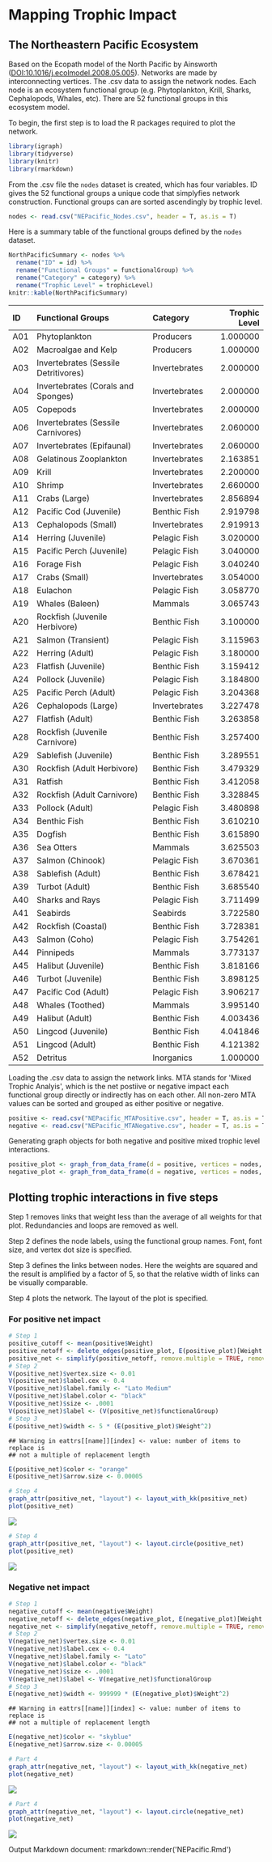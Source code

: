 
Mapping Trophic Impact
======================

The Northeastern Pacific Ecosystem
----------------------------------

Based on the Ecopath model of the North Pacific by Ainsworth (<DOI:10.1016/j.ecolmodel.2008.05.005>). Networks are made by interconnecting vertices. The .csv data to assign the network nodes. Each node is an ecosystem functional group (e.g. Phytoplankton, Krill, Sharks, Cephalopods, Whales, etc). There are 52 functional groups in this ecosystem model.

To begin, the first step is to load the R packages required to plot the network.

``` r
library(igraph)
library(tidyverse)
library(knitr)
library(rmarkdown)
```

From the .csv file the `nodes` dataset is created, which has four variables. ID gives the 52 functional groups a unique code that simplyfies network construction. Functional groups can are sorted ascendingly by trophic level.

``` r
nodes <- read.csv("NEPacific_Nodes.csv", header = T, as.is = T)
```

Here is a summary table of the functional groups defined by the `nodes` dataset.

``` r
NorthPacificSummary <- nodes %>%
  rename("ID" = id) %>%
  rename("Functional Groups" = functionalGroup) %>%
  rename("Category" = category) %>%
  rename("Trophic Level" = trophicLevel)
knitr::kable(NorthPacificSummary)
```

| ID  | Functional Groups                    | Category      |  Trophic Level|
|:----|:-------------------------------------|:--------------|--------------:|
| A01 | Phytoplankton                        | Producers     |       1.000000|
| A02 | Macroalgae and Kelp                  | Producers     |       1.000000|
| A03 | Invertebrates (Sessile Detritivores) | Invertebrates |       2.000000|
| A04 | Invertebrates (Corals and Sponges)   | Invertebrates |       2.000000|
| A05 | Copepods                             | Invertebrates |       2.000000|
| A06 | Invertebrates (Sessile Carnivores)   | Invertebrates |       2.060000|
| A07 | Invertebrates (Epifaunal)            | Invertebrates |       2.060000|
| A08 | Gelatinous Zooplankton               | Invertebrates |       2.163851|
| A09 | Krill                                | Invertebrates |       2.200000|
| A10 | Shrimp                               | Invertebrates |       2.660000|
| A11 | Crabs (Large)                        | Invertebrates |       2.856894|
| A12 | Pacific Cod (Juvenile)               | Benthic Fish  |       2.919798|
| A13 | Cephalopods (Small)                  | Invertebrates |       2.919913|
| A14 | Herring (Juvenile)                   | Pelagic Fish  |       3.020000|
| A15 | Pacific Perch (Juvenile)             | Pelagic Fish  |       3.040000|
| A16 | Forage Fish                          | Pelagic Fish  |       3.040240|
| A17 | Crabs (Small)                        | Invertebrates |       3.054000|
| A18 | Eulachon                             | Pelagic Fish  |       3.058770|
| A19 | Whales (Baleen)                      | Mammals       |       3.065743|
| A20 | Rockfish (Juvenile Herbivore)        | Benthic Fish  |       3.100000|
| A21 | Salmon (Transient)                   | Pelagic Fish  |       3.115963|
| A22 | Herring (Adult)                      | Pelagic Fish  |       3.180000|
| A23 | Flatfish (Juvenile)                  | Benthic Fish  |       3.159412|
| A24 | Pollock (Juvenile)                   | Pelagic Fish  |       3.184800|
| A25 | Pacific Perch (Adult)                | Pelagic Fish  |       3.204368|
| A26 | Cephalopods (Large)                  | Invertebrates |       3.227478|
| A27 | Flatfish (Adult)                     | Benthic Fish  |       3.263858|
| A28 | Rockfish (Juvenile Carnivore)        | Benthic Fish  |       3.257400|
| A29 | Sablefish (Juvenile)                 | Benthic Fish  |       3.289551|
| A30 | Rockfish (Adult Herbivore)           | Benthic Fish  |       3.479329|
| A31 | Ratfish                              | Benthic Fish  |       3.412058|
| A32 | Rockfish (Adult Carnivore)           | Benthic Fish  |       3.328845|
| A33 | Pollock (Adult)                      | Pelagic Fish  |       3.480898|
| A34 | Benthic Fish                         | Benthic Fish  |       3.610210|
| A35 | Dogfish                              | Benthic Fish  |       3.615890|
| A36 | Sea Otters                           | Mammals       |       3.625503|
| A37 | Salmon (Chinook)                     | Pelagic Fish  |       3.670361|
| A38 | Sablefish (Adult)                    | Benthic Fish  |       3.678421|
| A39 | Turbot (Adult)                       | Benthic Fish  |       3.685540|
| A40 | Sharks and Rays                      | Pelagic Fish  |       3.711499|
| A41 | Seabirds                             | Seabirds      |       3.722580|
| A42 | Rockfish (Coastal)                   | Benthic Fish  |       3.728381|
| A43 | Salmon (Coho)                        | Pelagic Fish  |       3.754261|
| A44 | Pinnipeds                            | Mammals       |       3.773137|
| A45 | Halibut (Juvenile)                   | Benthic Fish  |       3.818166|
| A46 | Turbot (Juvenile)                    | Benthic Fish  |       3.898125|
| A47 | Pacific Cod (Adult)                  | Pelagic Fish  |       3.906217|
| A48 | Whales (Toothed)                     | Mammals       |       3.995140|
| A49 | Halibut (Adult)                      | Benthic Fish  |       4.003436|
| A50 | Lingcod (Juvenile)                   | Benthic Fish  |       4.041846|
| A51 | Lingcod (Adult)                      | Benthic Fish  |       4.121382|
| A52 | Detritus                             | Inorganics    |       1.000000|

Loading the .csv data to assign the network links. MTA stands for 'Mixed Trophic Analyis', which is the net postiive or negative impact each functional group directly or indirectly has on each other. All non-zero MTA values can be sorted and grouped as either positive or negative.

``` r
positive <- read.csv("NEPacific_MTAPositive.csv", header = T, as.is = T)
negative <- read.csv("NEPacific_MTANegative.csv", header = T, as.is = T)
```

Generating graph objects for both negative and positive mixed trophic level interactions.

``` r
positive_plot <- graph_from_data_frame(d = positive, vertices = nodes, directed = T)
negative_plot <- graph_from_data_frame(d = negative, vertices = nodes, directed = T)
```

Plotting trophic interactions in five steps
-------------------------------------------

Step 1 removes links that weight less than the average of all weights for that plot. Redundancies and loops are removed as well.

Step 2 defines the node labels, using the functional group names. Font, font size, and vertex dot size is specified.

Step 3 defines the links between nodes. Here the weights are squared and the result is amplified by a factor of 5, so that the relative width of links can be visually comparable.

Step 4 plots the network. The layout of the plot is specified.

### For positive net impact

``` r
# Step 1
positive_cutoff <- mean(positive$Weight)
positive_netoff <- delete_edges(positive_plot, E(positive_plot)[Weight < positive_cutoff])
positive_net <- simplify(positive_netoff, remove.multiple = TRUE, remove.loops = TRUE, edge.attr.comb = igraph_opt("edge.attr.comb"))
# Step 2
V(positive_net)$vertex.size <- 0.01
V(positive_net)$label.cex <- 0.4
V(positive_net)$label.family <- "Lato Medium"
V(positive_net)$label.color <- "black"
V(positive_net)$size <- .0001
V(positive_net)$label <- (V(positive_net)$functionalGroup)
# Step 3
E(positive_net)$width <- 5 * (E(positive_plot)$Weight^2)
```

    ## Warning in eattrs[[name]][index] <- value: number of items to replace is
    ## not a multiple of replacement length

``` r
E(positive_net)$color <- "orange"
E(positive_net)$arrow.size <- 0.00005
```

``` r
# Step 4
graph_attr(positive_net, "layout") <- layout_with_kk(positive_net)
plot(positive_net)
```

![](NEPacific_files/figure-markdown_github/unnamed-chunk-18-1.png)

``` r
# Step 4
graph_attr(positive_net, "layout") <- layout.circle(positive_net)
plot(positive_net)
```

![](NEPacific_files/figure-markdown_github/unnamed-chunk-19-1.png)

### Negative net impact

``` r
# Step 1
negative_cutoff <- mean(negative$Weight)
negative_netoff <- delete_edges(negative_plot, E(negative_plot)[Weight < negative_cutoff])
negative_net <- simplify(negative_netoff, remove.multiple = TRUE, remove.loops = TRUE, edge.attr.comb = igraph_opt("edge.attr.comb"))
# Step 2
V(negative_net)$vertex.size <- 0.01
V(negative_net)$label.cex <- 0.4
V(negative_net)$label.family <- "Lato"
V(negative_net)$label.color <- "black"
V(negative_net)$size <- .0001
V(negative_net)$label <- V(negative_net)$functionalGroup
# Step 3
E(negative_net)$width <- 999999 * (E(negative_plot)$Weight^2)
```

    ## Warning in eattrs[[name]][index] <- value: number of items to replace is
    ## not a multiple of replacement length

``` r
E(negative_net)$color <- "skyblue"
E(negative_net)$arrow.size <- 0.00005
```

``` r
# Part 4
graph_attr(negative_net, "layout") <- layout_with_kk(negative_net)
plot(negative_net)
```

![](NEPacific_files/figure-markdown_github/unnamed-chunk-21-1.png)

``` r
# Part 4
graph_attr(negative_net, "layout") <- layout.circle(negative_net)
plot(negative_net)
```

![](NEPacific_files/figure-markdown_github/unnamed-chunk-22-1.png)

Output Markdown document: rmarkdown::render('NEPacific.Rmd')
